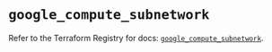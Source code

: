 # `google_compute_subnetwork`

Refer to the Terraform Registry for docs: [`google_compute_subnetwork`](https://registry.terraform.io/providers/hashicorp/google/5.34.0/docs/resources/compute_subnetwork).
